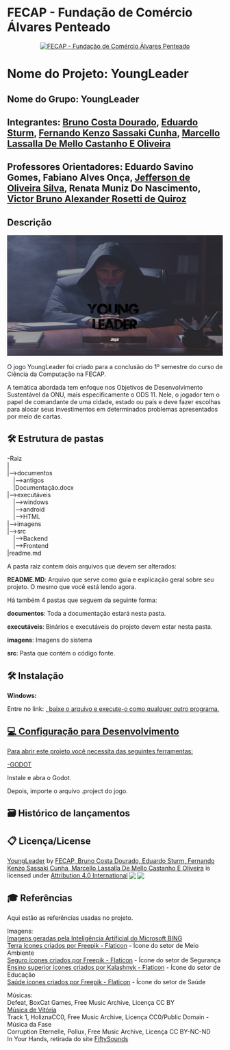 # FECAP - Fundação de Comércio Álvares Penteado

<p align="center">
<a href= "https://www.fecap.br/"><img src="https://encrypted-tbn0.gstatic.com/images?q=tbn:ANd9GcRhZPrRa89Kma0ZZogxm0pi-tCn_TLKeHGVxywp-LXAFGR3B1DPouAJYHgKZGV0XTEf4AE&usqp=CAU" alt="FECAP - Fundação de Comércio Álvares Penteado" border="0"></a>
</p>

# Nome do Projeto: YoungLeader

## Nome do Grupo: YoungLeader

## Integrantes: <a href="https://www.linkedin.com/in/bruno-costa-dourado-192b3b26a/">Bruno Costa Dourado</a>, <a href="https://www.linkedin.com/in/eduardo-sturm-599a45223/"> Eduardo Sturm</a>, <a href="https://www.linkedin.com/in/fernando-kenzo/">Fernando Kenzo Sassaki Cunha</a>, <a href="https://www.linkedin.com/in/marcello-lassalla-a146b8225/"> Marcello Lassalla De Mello Castanho E Oliveira</a>

## Professores Orientadores: Eduardo Savino Gomes</a>, Fabiano Alves Onça</a>, <a href="https://www.linkedin.com/in/jefferson-silva-2193b323/?originalSubdomain=br">Jefferson de Oliveira Silva</a>, Renata Muniz Do Nascimento</a>, <a href="https://www.linkedin.com/in/victorbarq/">Victor Bruno Alexander Rosetti de Quiroz</a>

## Descrição
<p align="center">
<img src="https://github.com/2023-1-MCC1/Projeto2/blob/main/imagens/Tela%20Inicial.png" alt="YoungLeader" border="0">

O jogo YoungLeader foi criado para a conclusão do 1º semestre do curso de Ciência da Computação na FECAP.<br>

A temática abordada tem enfoque nos Objetivos de Desenvolvimento Sustentável da ONU, mais especificamente o ODS 11. Nele, o jogador tem o papel de comandante de uma cidade, estado ou país e deve fazer escolhas para alocar seus investimentos em determinados problemas apresentados por meio de cartas.

## 🛠 Estrutura de pastas

-Raiz<br>
|<br>
|-->documentos<br>
  &emsp;|-->antigos<br>
  &emsp;|Documentação.docx<br>
|-->executáveis<br>
  &emsp;|-->windows<br>
  &emsp;|-->android<br>
  &emsp;|-->HTML<br>
|-->imagens<br>
|-->src<br>
  &emsp;|-->Backend<br>
  &emsp;|-->Frontend<br>
|readme.md<br>

A pasta raiz contem dois arquivos que devem ser alterados:

<b>README.MD</b>: Arquivo que serve como guia e explicação geral sobre seu projeto. O mesmo que você está lendo agora.

Há também 4 pastas que seguem da seguinte forma:

<b>documentos</b>: Toda a documentação estará nesta pasta.

<b>executáveis</b>: Binários e executáveis do projeto devem estar nesta pasta.

<b>imagens</b>: Imagens do sistema

<b>src</b>: Pasta que contém o código fonte.

## 🛠 Instalação

<b>Windows:</b>

Entre no link: <a href="https://drive.google.com/file/d/18Vq_i1gDMHzCwzkIwbMKfj_28tZY_JO4/view?usp=sharing">, baixe o arquivo e execute-o como qualquer outro programa.


## 💻 Configuração para Desenvolvimento

Para abrir este projeto você necessita das seguintes ferramentas:

-<a href="https://godotengine.org/download">GODOT</a>
  
Instale e abra o Godot. 

Depois, importe o arquivo .project do jogo.

## 🗃 Histórico de lançamentos


## 📋 Licença/License
<p xmlns:cc="http://creativecommons.org/ns#" xmlns:dct="http://purl.org/dc/terms/"><a property="dct:title" rel="cc:attributionURL" href="https://github.com/2023-1-MCC1/Projeto2">YoungLeader</a> by <a rel="cc:attributionURL dct:creator" property="cc:attributionName" href="https://github.com/2023-1-MCC1/Projeto2">FECAP, Bruno Costa Dourado, Eduardo Sturm, Fernando Kenzo Sassaki Cunha, Marcello Lassalla De Mello Castanho E Oliveira</a> is licensed under <a href="http://creativecommons.org/licenses/by/4.0/?ref=chooser-v1" target="_blank" rel="license noopener noreferrer" style="display:inline-block;">Attribution 4.0 International<img style="height:22px!important;margin-left:3px;vertical-align:text-bottom;" src="https://mirrors.creativecommons.org/presskit/icons/cc.svg?ref=chooser-v1"><img style="height:22px!important;margin-left:3px;vertical-align:text-bottom;" src="https://mirrors.creativecommons.org/presskit/icons/by.svg?ref=chooser-v1"></a></p>

## 🎓 Referências

Aqui estão as referências usadas no projeto.

Imagens: <br>
  <a href="http://www.bing.com/images/create">Imagens geradas pela Inteligência Artificial do Microsoft BING</a><br>
  <a href="https://www.flaticon.com/br/icones-gratis/terra" title="terra ícones"> Terra ícones criados por Freepik - Flaticon</a> - Ícone do setor de Meio Ambiente<br>
  <a href="https://www.flaticon.com/br/icones-gratis/seguro" title="seguro ícones"> Seguro ícones criados por Freepik - Flaticon</a> - Ícone do setor de Segurança<br>
  <a href="https://www.flaticon.com/br/icones-gratis/ensino-superior" title="ensino superior ícones"> Ensino superior ícones criados por Kalashnyk - Flaticon</a> - Ícone do setor de Educação<br>
  <a href="https://www.flaticon.com/br/icones-gratis/saude" title="saúde ícones"> Saúde ícones criados por Freepik - Flaticon</a> - Ícone do setor de Saúde<br>
  
Músicas: <br>
  Defeat, BoxCat Games, Free Music Archive, Licença CC BY<br>
  <a href="https://loyaltyfreakmusic.com/music/its-time-for-adventure-vol-2/">Música de Vitória</a><br>
  Track 1, HoliznaCC0, Free Music Archive, Licença CC0/Public Domain - Música da Fase<br>
  Corruption Eternelle, Pollux, Free Music Archive, Licença CC BY-NC-ND<br>
  In Your Hands, retirada do site  <a href="https://www.fiftysounds.com/pt/">FiftySounds</a><br>


